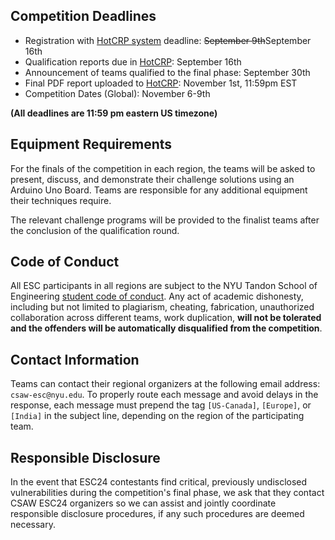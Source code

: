 Competition Deadlines
---------------------

-   Registration with [HotCRP system](https://hotcrp.engineering.nyu.edu/)  deadline: ~~September 9th~~September 16th
-   Qualification reports due in [HotCRP](https://hotcrp.engineering.nyu.edu/):  September 16th
-   Announcement of teams qualified to the final phase: September 30th
-   Final PDF report uploaded to [HotCRP](https://hotcrp.engineering.nyu.edu/): November 1st, 11:59pm EST
-   Competition Dates (Global): November 6-9th

**(All deadlines are 11:59 pm eastern US timezone)**

Equipment Requirements
----------------------

For the finals of the competition in each region, the teams will be asked to present, discuss, and demonstrate their challenge solutions using an Arduino Uno Board. Teams are responsible for any additional equipment their techniques require.

The relevant challenge programs will be provided to the finalist teams after the conclusion of the qualification round.


Code of Conduct
---------------

All ESC participants in all regions are subject to the NYU Tandon School of Engineering [student code of conduct](http://engineering.nyu.edu/life/student-affairs/code-of-conduct). Any act of academic dishonesty, including but not limited to plagiarism, cheating, fabrication, unauthorized collaboration across different teams, work duplication, **will not be tolerated and the offenders will be automatically disqualified from the competition**.


Contact Information
-------------------

Teams can contact their regional organizers at the following email address: `csaw-esc@nyu.edu`. To properly route each message and avoid delays in the response, each message must prepend the tag `[US-Canada]`, `[Europe]`, or `[India]` in the subject line, depending on the region of the participating team.


Responsible Disclosure
----------------------

In the event that ESC24 contestants find critical, previously undisclosed vulnerabilities during the competition's final phase, we ask that they contact CSAW ESC24 organizers so we can assist and jointly coordinate responsible disclosure procedures, if any such procedures are deemed necessary.
